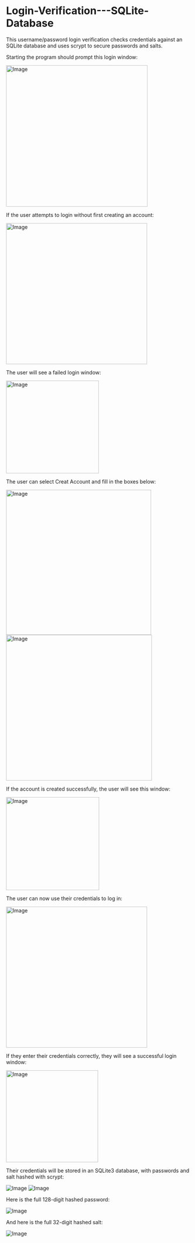 # Login-Verification---SQLite-Database
This username/password login verification checks credentials against an SQLite database and uses scrypt to secure passwords and salts.

Starting the program should prompt this login window:

<img width="386" alt="Image" src="https://github.com/user-attachments/assets/a8869883-411f-4843-91e9-cbea936f6621" />

If the user attempts to login without first creating an account:

<img width="385" alt="Image" src="https://github.com/user-attachments/assets/6bfe289b-e901-4e14-bc4e-81018c5216b3" />

The user will see a failed login window:

<img width="253" alt="Image" src="https://github.com/user-attachments/assets/5e4fe8a6-227f-4055-aedf-b56b7d79e234" />

The user can select Creat Account and fill in the boxes below:

<img width="396" alt="Image" src="https://github.com/user-attachments/assets/ff9afb8d-9c15-4d3a-a441-6379db3b1445" />

<img width="398" alt="Image" src="https://github.com/user-attachments/assets/f898bfcd-0120-4e79-b0f7-902d61196ab5" />

If the account is created successfully, the user will see this window:

<img width="254" alt="Image" src="https://github.com/user-attachments/assets/2861fea0-c47e-4d9c-b4ec-3bf781c19e3b" />

The user can now use their credentials to log in:

<img width="385" alt="Image" src="https://github.com/user-attachments/assets/6bfe289b-e901-4e14-bc4e-81018c5216b3" />

If they enter their credentials correctly, they will see a successful login window:

<img width="251" alt="Image" src="https://github.com/user-attachments/assets/af12cfb3-d93f-401b-b0dc-e39a3db16168" />

Their credentials will be stored in an SQLite3 database, with passwords and salt hashed with scrypt:

![Image](https://github.com/user-attachments/assets/c5b814c5-b70e-4f8b-838e-84e24f2d03af)
![Image](https://github.com/user-attachments/assets/49c59234-f60c-47ff-8e18-5b2635c72a92)

Here is the full 128-digit hashed password:

![Image](https://github.com/user-attachments/assets/c212c421-dfff-44bd-b397-497ca166eb47)

And here is the full 32-digit hashed salt:

![Image](https://github.com/user-attachments/assets/52aa2256-781a-4817-8d77-efebd0526d29)
